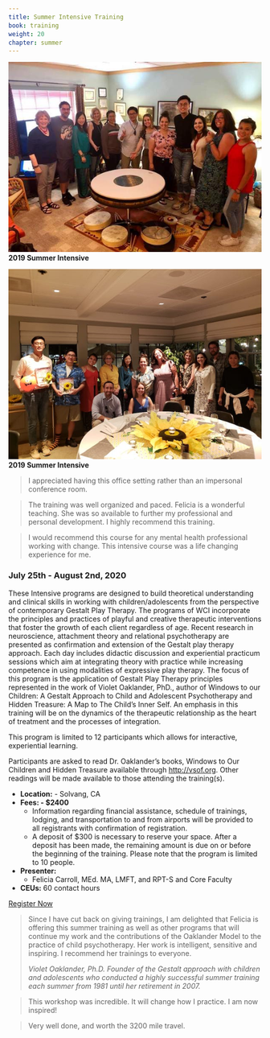 ```yaml
---
title: Summer Intensive Training
book: training
weight: 20
chapter: summer
---
```

<div class="row">
    <div class="col col-sm-6">
        <p><img src="/assets/img/2019SI1.jpg" class="img-responsive img-thumbnail" />
        <strong>2019 Summer Intensive</strong></p>
        <p><img src="/assets/img/2019SI2.jpg" class="img-responsive img-thumbnail" />
        <strong>2019 Summer Intensive</strong></p>
        <blockquote>
          <p>I appreciated having this office setting rather than an impersonal conference room.</p>
        </blockquote>
        <blockquote>
          <p>The training was well organized and paced. Felicia is a wonderful teaching. She was so available to further my professional and personal development. I highly recommend this training.</p>
        </blockquote>
        <blockquote>
          <p>I would recommend this course for any mental health professional working with change. This intensive course was a life changing experience for me.</p>
        </blockquote>
    </div>
    <div class="col col-sm-6">
        <div class="panel panel-default">
            <div class="panel panel-heading">
                <h3 class="panel-title header-title">July 25th - August 2nd, 2020</h3>
            </div>
            <div class="panel-body">
                <p>These Intensive programs are designed to build theoretical understanding and clinical skills in working with children/adolescents from the perspective of contemporary Gestalt Play Therapy. The programs of WCI incorporate the principles and practices of playful and creative therapeutic interventions that foster the growth of each client regardless of age. Recent research in neuroscience, attachment theory and relational psychotherapy are presented as confirmation and extension of the Gestalt play therapy approach. Each day includes didactic discussion and experiential practicum sessions which aim at integrating theory with practice while increasing competence in using modalities of expressive play therapy. The focus of this program is the application of Gestalt Play Therapy principles represented in the work of Violet Oaklander, PhD., author of Windows to our Children: A Gestalt Approach to Child and Adolescent Psychotherapy and Hidden Treasure: A Map to The Child’s Inner Self. An emphasis in this training will be on the dynamics of the therapeutic relationship as the heart of treatment and the processes of integration.</p>
                <p>This program is limited to 12 participants which allows for interactive, experiential learning.</p>
                <p>Participants are asked to read Dr. Oaklander’s books, Windows to Our Children and Hidden Treasure available through <a href="http://vsof.org">http://vsof.org</a>. Other readings will be made available to those attending the training(s).</p>
                <ul class="list-group">
                    <li class="list-group-item"><strong>Location:</strong> - Solvang, CA</li>
                    <li class="list-group-item"><strong>Fees: - $2400</strong>
                        <ul>
                            <li>Information regarding financial assistance, schedule of trainings, lodging, and transportation to and from airports will be provided to all registrants with confirmation of registration.</li>
                            <li>A deposit of $300 is necessary to reserve your space. After a deposit has been made, the remaining amount is due on or before the beginning of the training. Please note that the program is limited to 10 people.</li>
                        </ul>
                    </li>
                    <li class="list-group-item"><strong>Presenter:</strong>
                      <ul>
                        <li>Felicia Carroll, MEd. MA, LMFT, and RPT-S and Core Faculty</li>
                      </ul>
                    </li>
                    <li class="list-group-item"><strong>CEUs:</strong> 60 contact hours</li>
                </ul>
            </div>
            <div class="panel-footer">
                <a href="/register" class="btn btn-danger btn-block">Register Now</a>
            </div>
        </div>
        <blockquote>
          <p>Since I have cut back on giving trainings, I am delighted that Felicia is offering this summer training as well as other programs that will continue my work and the contributions of the Oaklander Model to the practice of child psychotherapy. Her work is intelligent, sensitive and inspiring. I recommend her trainings to everyone.</p>
          <footer><cite>Violet Oaklander, Ph.D. Founder of the Gestalt approach with children and adolescents who conducted a highly successful summer training each summer from 1981 until her retirement in 2007.</cite></footer>
        </blockquote>
        <blockquote>
          <p>This workshop was incredible. It will change how I practice. I am now inspired!</p>
        </blockquote>
        <blockquote>
          <p>Very well done, and worth the 3200 mile travel.</p>
        </blockquote>
    </div>
</div>
